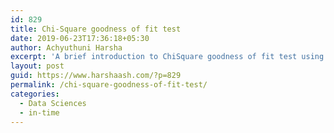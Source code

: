 ```yaml
---
id: 829
title: Chi-Square goodness of fit test
date: 2019-06-23T17:36:18+05:30
author: Achyuthuni Harsha
excerpt: 'A brief introduction to ChiSquare goodness of fit test using attendance data.  Codes for Chi-sq plots along with post-hoc Cramers V  are available.'
layout: post
guid: https://www.harshaash.com/?p=829
permalink: /chi-square-goodness-of-fit-test/
categories:
  - Data Sciences
  - in-time
---
```

